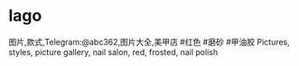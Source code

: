 # lago
图片,款式,Telegram:@abc362,图片大全,美甲店 #红色 #磨砂 #甲油胶 Pictures, styles, picture gallery, nail salon, red, frosted, nail polish
